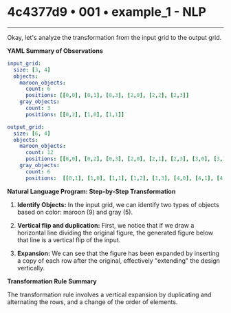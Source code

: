 # 4c4377d9 • 001 • example_1 - NLP

---
Okay, let's analyze the transformation from the input grid to the output grid.

**YAML Summary of Observations**

```yaml
input_grid:
  size: [3, 4]
  objects:
    maroon_objects:
      count: 6
      positions: [[0,0], [0,1], [0,3], [2,0], [2,2], [2,3]]
    gray_objects:
      count: 3
      positions: [[0,2], [1,0], [1,1]]

output_grid:
  size: [6, 4]
  objects:
    maroon_objects:
      count: 12
      positions: [[0,0], [0,2], [0,3], [2,0], [2,1], [2,3], [3,0], [3,1], [3,3], [5,0], [5,2], [5,3]]
    gray_objects:
      count: 6
      positions:  [[0,1], [1,0], [1,1], [1,2], [1,3], [4,0], [4,1], [4,2], [4,3]
```

**Natural Language Program: Step-by-Step Transformation**

1.  **Identify Objects:** In the input grid, we can identify two types of objects based on color: maroon (9) and gray (5).

2.  **Vertical flip and duplication:** First, we notice that if we draw a horizontal line dividing the original figure, the generated figure below that line is a vertical flip of the input.

3. **Expansion:** We can see that the figure has been expanded by inserting a copy of each row after the original, effectively "extending" the design vertically.

**Transformation Rule Summary**

The transformation rule involves a vertical expansion by duplicating and alternating the rows, and a change of the order of elements.


